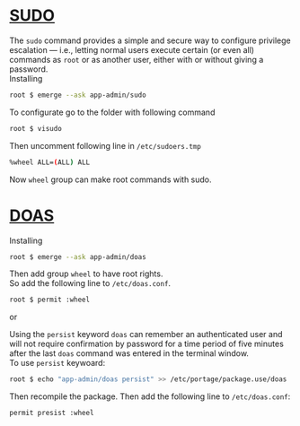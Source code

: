# [SUDO](https://wiki.gentoo.org/wiki/Sudo)
The `sudo` command provides a simple and secure way to configure privilege escalation — i.e., letting normal users execute certain (or even all) commands as `root` or as another user, either with or without giving a password.  
Installing
```bash
root $ emerge --ask app-admin/sudo
```
To configurate go to the folder with following command
```bash
root $ visudo
```
Then uncomment following line in `/etc/sudoers.tmp`
```bash
%wheel ALL=(ALL) ALL
```
Now `wheel` group can make root commands with sudo.  
# [DOAS](https://wiki.gentoo.org/wiki/Doas)
Installing
```bash
root $ emerge --ask app-admin/doas
```
Then add group `wheel` to have root rights.  
So add the following line to `/etc/doas.conf`.
```bash
root $ permit :wheel
```
or  


Using the `persist` keyword `doas` can remember an authenticated user and will not require confirmation by password for a time period of five minutes after the last `doas` command was entered in the terminal window.  
To use `persist` keywoard:
```bash 
root $ echo "app-admin/doas persist" >> /etc/portage/package.use/doas
```
Then recompile the package.
Then add the following line to `/etc/doas.conf`: 
```bash
permit presist :wheel
```
